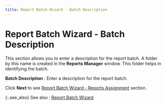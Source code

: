 ```yaml
---
title: Report Batch Wizard - Batch Description
---
```


# Report Batch Wizard - Batch Description


This section allows you to enter a description for the report batch.  A folder by this name is created in the **Reports 
 Manager** window. This folder helps in identifying the batch.


**Batch Description**
: Enter a description for the report batch.


Click **Next** to see [Report  Batch Wizard - Reports Assignment]({{site.rmgr_baseurl}}/manager/window/report-batches/create-a-report-batch/report_batch_wizard_reports_assignment.html) section.


{:.see_also}
See also
: [Report Batch  Wizard]({{site.rmgr_baseurl}}/misc/the_report_batch_wizard.html)
